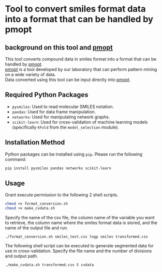 # Tool to convert smiles format data into a format that can be handled by pmopt

## background on this tool and [pmopt][1]
This tool converts compound data in smiles format into a format that can be handled by [pmopt][1].  
[pmopt][1] is a tool developed by our laboratory that can perform pattern mining on a wide variety of data.  
Data converted using this tool can be input directly into [pmopt][1].

[1]:https://github.com/takeuchi-lab/pmopt

## Required Python Packages

- `pysmiles`: Used to read molecular SMILES notation.
- `pandas`: Used for data frame manipulation.
- `networkx`: Used for manipulating network graphs.
- `scikit-learn`: Used for cross-validation of machine learning models (specifically `KFold` from the `model_selection` module).

## Installation Method

Python packages can be installed using `pip`. Please run the following command:

```sh
pip install pysmiles pandas networkx scikit-learn
```

## Usage
Grant execute permission to the following 2 shell scripts.
```sh
chmod +x format_conversion.sh
chmod +x make_cvdata.sh
```

Specify the name of the csv file, the column name of the variable you want to retrieve, the column name where the smiles format data is stored, and the name of the output file and run.
```
./format_conversion.sh smiles_test.csv logp smiles transformed.csv
```

The following shell script can be executed to generate segmented data for use in cross-validation. Specify the file name and the number of divisions and output path.
```
./make_cvdata.sh transformed.csv 5 cvdata
```
